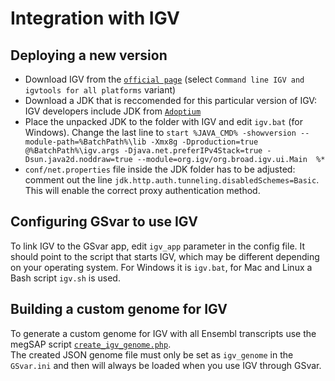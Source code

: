 # Integration with IGV

## Deploying a new version

* Download IGV from the [`official page`](https://igv.org/doc/desktop/#DownloadPage/) (select `Command line IGV and igvtools for all platforms` variant)
* Download a JDK that is reccomended for this particular version of IGV: IGV developers include JDK from [`Adoptium`](https://adoptium.net/de/marketplace/)
* Place the unpacked JDK to the folder with IGV and edit `igv.bat` (for Windows). Change the last line to `start %JAVA_CMD% -showversion --module-path=%BatchPath%\lib -Xmx8g -Dproduction=true @%BatchPath%\igv.args -Djava.net.preferIPv4Stack=true -Dsun.java2d.noddraw=true --module=org.igv/org.broad.igv.ui.Main  %*`
* `conf/net.properties` file inside the JDK folder has to be adjusted: comment out the line `jdk.http.auth.tunneling.disabledSchemes=Basic`. This will enable the correct proxy authentication method.

## Configuring GSvar to use IGV
To link IGV to the GSvar app, edit `igv_app` parameter in the config file. It should point to the script that starts IGV, which may be different depending on your operating system. For Windows it is `igv.bat`, for Mac and Linux a Bash script `igv.sh` is used.

## Building a custom genome for IGV

To generate a custom genome for IGV with all Ensembl transcripts use the megSAP script [`create_igv_genome.php`](https://github.com/imgag/megSAP/blob/master/src/Auxilary/create_igv_genome.php).  
The created JSON genome file must only be set as `igv_genome` in the `GSvar.ini` and then will always be loaded when you use IGV through GSvar.